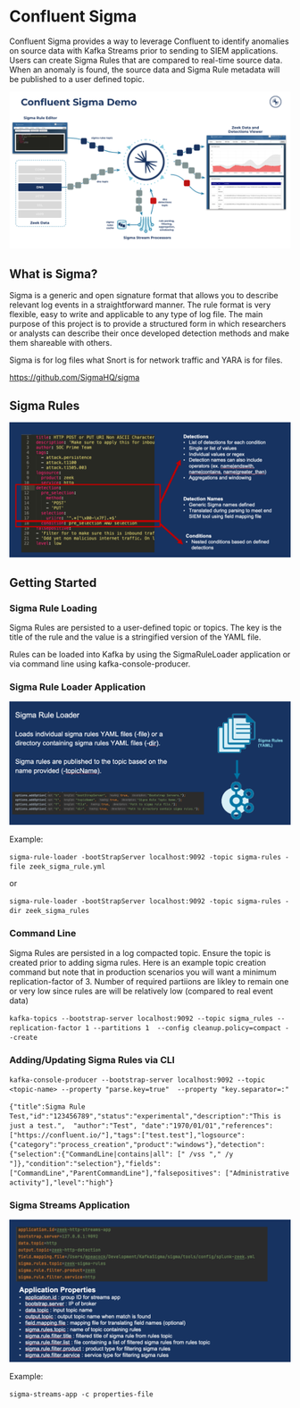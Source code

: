 # Confluent Sigma
Confluent Sigma provides a way to leverage Confluent to identify anomalies on source data with Kafka Streams prior to 
sending to SIEM applications. Users can create Sigma Rules that are compared to real-time source data. When an anomaly 
is found, the source data and Sigma Rule metadata will be published to a user defined topic.

![alt text](images/overview.png "Overview")

## What is Sigma?
Sigma is a generic and open signature format that allows you to describe relevant log events in a straightforward 
manner. The rule format is very flexible, easy to write and applicable to any type of log file. The main purpose of 
this project is to provide a structured form in which researchers or analysts can describe their once developed 
detection methods and make them shareable with others.

Sigma is for log files what Snort is for network traffic and YARA is for files.

https://github.com/SigmaHQ/sigma

## Sigma Rules
![alt text](images/sigma_rule.png "Sigma Rule")

## Getting Started
### Sigma Rule Loading
Sigma Rules are persisted to a user-defined topic or topics. The key is the title of the rule and the value is a
stringified version of the YAML file.

Rules can be loaded into Kafka by using the SigmaRuleLoader application or via command line using kafka-console-producer.

### Sigma Rule Loader Application
![alt text](images/rule_loader.png "Sigma Rule Loader")

Example: 

`sigma-rule-loader -bootStrapServer localhost:9092 -topic sigma-rules -file zeek_sigma_rule.yml`

or

`sigma-rule-loader -bootStrapServer localhost:9092 -topic sigma-rules -dir zeek_sigma_rules`

### Command Line
Sigma Rules are persisted in a log compacted topic. Ensure the topic is created prior to adding sigma rules.  Here is an example topic creation command but note that in production scenarios you will want a minimum replication-factor of 3.  Number of required partiions are likley to remain one or very low since rules are will be relatively low (compared to real event data)

`kafka-topics --bootstrap-server localhost:9092 --topic sigma_rules --replication-factor 1 --partitions 1 
--config cleanup.policy=compact --create`

### Adding/Updating Sigma Rules via CLI
`kafka-console-producer --bootstrap-server localhost:9092 --topic <topic-name> --property "parse.key=true" 
--property "key.separator=:"`

`{"title":Sigma Rule Test,"id":"123456789","status":"experimental","description":"This is just a test.", 
"author":"Test", "date":"1970/01/01","references":["https://confluent.io/"],"tags":["test.test"],"logsource": 
{"category":"process_creation","product":"windows"},"detection":{"selection":{"CommandLine|contains|all":
[" /vss "," /y "]},"condition":"selection"},"fields":["CommandLine","ParentCommandLine"],"falsepositives":
["Administrative activity"],"level":"high"}`


### Sigma Streams Application
![alt text](images/streams_app.png "Sigma Streams App")

Example:

`sigma-streams-app -c properties-file`
